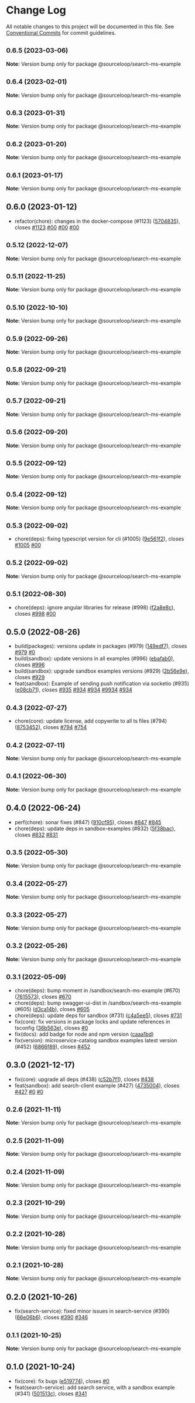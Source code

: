 # Change Log

All notable changes to this project will be documented in this file.
See [Conventional Commits](https://conventionalcommits.org) for commit guidelines.

## <small>0.6.5 (2023-03-06)</small>

**Note:** Version bump only for package @sourceloop/search-ms-example





## <small>0.6.4 (2023-02-01)</small>

**Note:** Version bump only for package @sourceloop/search-ms-example





## <small>0.6.3 (2023-01-31)</small>

**Note:** Version bump only for package @sourceloop/search-ms-example





## <small>0.6.2 (2023-01-20)</small>

**Note:** Version bump only for package @sourceloop/search-ms-example





## <small>0.6.1 (2023-01-17)</small>

**Note:** Version bump only for package @sourceloop/search-ms-example





## 0.6.0 (2023-01-12)

* refactor(chore): changes in the docker-compose (#1123) ([5704835](https://github.com/sourcefuse/loopback4-microservice-catalog/commit/5704835)), closes [#1123](https://github.com/sourcefuse/loopback4-microservice-catalog/issues/1123) [#00](https://github.com/sourcefuse/loopback4-microservice-catalog/issues/00) [#00](https://github.com/sourcefuse/loopback4-microservice-catalog/issues/00) [#00](https://github.com/sourcefuse/loopback4-microservice-catalog/issues/00)





## <small>0.5.12 (2022-12-07)</small>

**Note:** Version bump only for package @sourceloop/search-ms-example





## <small>0.5.11 (2022-11-25)</small>

**Note:** Version bump only for package @sourceloop/search-ms-example





## <small>0.5.10 (2022-10-10)</small>

**Note:** Version bump only for package @sourceloop/search-ms-example





## <small>0.5.9 (2022-09-26)</small>

**Note:** Version bump only for package @sourceloop/search-ms-example





## <small>0.5.8 (2022-09-21)</small>

**Note:** Version bump only for package @sourceloop/search-ms-example





## <small>0.5.7 (2022-09-21)</small>

**Note:** Version bump only for package @sourceloop/search-ms-example





## <small>0.5.6 (2022-09-20)</small>

**Note:** Version bump only for package @sourceloop/search-ms-example





## <small>0.5.5 (2022-09-12)</small>

**Note:** Version bump only for package @sourceloop/search-ms-example





## <small>0.5.4 (2022-09-12)</small>

**Note:** Version bump only for package @sourceloop/search-ms-example





## <small>0.5.3 (2022-09-02)</small>

* chore(deps): fixing typescript version for cli (#1005) ([9e561f2](https://github.com/sourcefuse/loopback4-microservice-catalog/commit/9e561f2)), closes [#1005](https://github.com/sourcefuse/loopback4-microservice-catalog/issues/1005) [#00](https://github.com/sourcefuse/loopback4-microservice-catalog/issues/00)





## <small>0.5.2 (2022-09-02)</small>

**Note:** Version bump only for package @sourceloop/search-ms-example





## <small>0.5.1 (2022-08-30)</small>

* chore(deps): ignore angular libraries for release (#998) ([f2a8e8c](https://github.com/sourcefuse/loopback4-microservice-catalog/commit/f2a8e8c)), closes [#998](https://github.com/sourcefuse/loopback4-microservice-catalog/issues/998) [#00](https://github.com/sourcefuse/loopback4-microservice-catalog/issues/00)





## 0.5.0 (2022-08-26)

* build(packages): versions update in packages (#979) ([149edf7](https://github.com/sourcefuse/loopback4-microservice-catalog/commit/149edf7)), closes [#979](https://github.com/sourcefuse/loopback4-microservice-catalog/issues/979) [#0](https://github.com/sourcefuse/loopback4-microservice-catalog/issues/0)
* build(sandbox): update versions in all examples (#996) ([ebafab0](https://github.com/sourcefuse/loopback4-microservice-catalog/commit/ebafab0)), closes [#996](https://github.com/sourcefuse/loopback4-microservice-catalog/issues/996)
* build(sandbox): upgrade sandbox examples versions (#929) ([2b56e9e](https://github.com/sourcefuse/loopback4-microservice-catalog/commit/2b56e9e)), closes [#929](https://github.com/sourcefuse/loopback4-microservice-catalog/issues/929)
* feat(sandbox): Example of sending push notification via socketio (#935) ([e08cb71](https://github.com/sourcefuse/loopback4-microservice-catalog/commit/e08cb71)), closes [#935](https://github.com/sourcefuse/loopback4-microservice-catalog/issues/935) [#934](https://github.com/sourcefuse/loopback4-microservice-catalog/issues/934) [#934](https://github.com/sourcefuse/loopback4-microservice-catalog/issues/934) [#9934](https://github.com/sourcefuse/loopback4-microservice-catalog/issues/9934) [#934](https://github.com/sourcefuse/loopback4-microservice-catalog/issues/934)





## <small>0.4.3 (2022-07-27)</small>

* chore(core): update license, add copywrite to all ts files (#794) ([8753452](https://github.com/sourcefuse/loopback4-microservice-catalog/commit/8753452)), closes [#794](https://github.com/sourcefuse/loopback4-microservice-catalog/issues/794) [#754](https://github.com/sourcefuse/loopback4-microservice-catalog/issues/754)





## <small>0.4.2 (2022-07-11)</small>

**Note:** Version bump only for package @sourceloop/search-ms-example





## <small>0.4.1 (2022-06-30)</small>

**Note:** Version bump only for package @sourceloop/search-ms-example





## 0.4.0 (2022-06-24)

* perf(chore): sonar fixes (#847) ([910cf95](https://github.com/sourcefuse/loopback4-microservice-catalog/commit/910cf95)), closes [#847](https://github.com/sourcefuse/loopback4-microservice-catalog/issues/847) [#845](https://github.com/sourcefuse/loopback4-microservice-catalog/issues/845)
* chore(deps): update deps in sandbox-examples (#832) ([5f38bac](https://github.com/sourcefuse/loopback4-microservice-catalog/commit/5f38bac)), closes [#832](https://github.com/sourcefuse/loopback4-microservice-catalog/issues/832) [#831](https://github.com/sourcefuse/loopback4-microservice-catalog/issues/831)





## <small>0.3.5 (2022-05-30)</small>

**Note:** Version bump only for package @sourceloop/search-ms-example





## <small>0.3.4 (2022-05-27)</small>

**Note:** Version bump only for package @sourceloop/search-ms-example





## <small>0.3.3 (2022-05-27)</small>

**Note:** Version bump only for package @sourceloop/search-ms-example





## <small>0.3.2 (2022-05-26)</small>

**Note:** Version bump only for package @sourceloop/search-ms-example





## <small>0.3.1 (2022-05-09)</small>

* chore(deps): bump moment in /sandbox/search-ms-example (#670) ([7615573](https://github.com/sourcefuse/loopback4-microservice-catalog/commit/7615573)), closes [#670](https://github.com/sourcefuse/loopback4-microservice-catalog/issues/670)
* chore(deps): bump swagger-ui-dist in /sandbox/search-ms-example (#605) ([d3ca14b](https://github.com/sourcefuse/loopback4-microservice-catalog/commit/d3ca14b)), closes [#605](https://github.com/sourcefuse/loopback4-microservice-catalog/issues/605)
* chore(deps): update deps for sandbox (#731) ([c4a5ee5](https://github.com/sourcefuse/loopback4-microservice-catalog/commit/c4a5ee5)), closes [#731](https://github.com/sourcefuse/loopback4-microservice-catalog/issues/731)
* fix(core): fix versions in package locks and update references in tsconfig ([36b563e](https://github.com/sourcefuse/loopback4-microservice-catalog/commit/36b563e)), closes [#0](https://github.com/sourcefuse/loopback4-microservice-catalog/issues/0)
* fix(docs): add badge for node and npm version ([caaa1bd](https://github.com/sourcefuse/loopback4-microservice-catalog/commit/caaa1bd))
* fix(version): microservice-catalog sandbox examples latest version (#452) ([6866f89](https://github.com/sourcefuse/loopback4-microservice-catalog/commit/6866f89)), closes [#452](https://github.com/sourcefuse/loopback4-microservice-catalog/issues/452)





## 0.3.0 (2021-12-17)

* fix(core): upgrade all deps (#438) ([c52b7f1](https://github-personal/sourcefuse/loopback4-microservice-catalog/commit/c52b7f1)), closes [#438](https://github-personal/sourcefuse/loopback4-microservice-catalog/issues/438)
* feat(sandbox): add search-client example (#427) ([4735004](https://github-personal/sourcefuse/loopback4-microservice-catalog/commit/4735004)), closes [#427](https://github-personal/sourcefuse/loopback4-microservice-catalog/issues/427) [#0](https://github-personal/sourcefuse/loopback4-microservice-catalog/issues/0) [#0](https://github-personal/sourcefuse/loopback4-microservice-catalog/issues/0)





## <small>0.2.6 (2021-11-11)</small>

**Note:** Version bump only for package @sourceloop/search-ms-example





## <small>0.2.5 (2021-11-09)</small>

**Note:** Version bump only for package @sourceloop/search-ms-example





## <small>0.2.4 (2021-11-09)</small>

**Note:** Version bump only for package @sourceloop/search-ms-example





## <small>0.2.3 (2021-10-29)</small>

**Note:** Version bump only for package @sourceloop/search-ms-example





## <small>0.2.2 (2021-10-28)</small>

**Note:** Version bump only for package @sourceloop/search-ms-example





## <small>0.2.1 (2021-10-28)</small>

**Note:** Version bump only for package @sourceloop/search-ms-example





## 0.2.0 (2021-10-26)

* fix(search-service): fixed minor issues in search-service (#390) ([66e06b6](https://github.com/sourcefuse/loopback4-microservice-catalog/commit/66e06b6)), closes [#390](https://github.com/sourcefuse/loopback4-microservice-catalog/issues/390) [#346](https://github.com/sourcefuse/loopback4-microservice-catalog/issues/346)





## <small>0.1.1 (2021-10-25)</small>

**Note:** Version bump only for package @sourceloop/search-ms-example





## 0.1.0 (2021-10-24)

* fix(core): fix bugs ([e519774](https://github.com/sourcefuse/loopback4-microservice-catalog/commit/e519774)), closes [#0](https://github.com/sourcefuse/loopback4-microservice-catalog/issues/0)
* feat(search-service): add search service, with a sandbox example (#341) ([501513c](https://github.com/sourcefuse/loopback4-microservice-catalog/commit/501513c)), closes [#341](https://github.com/sourcefuse/loopback4-microservice-catalog/issues/341)
